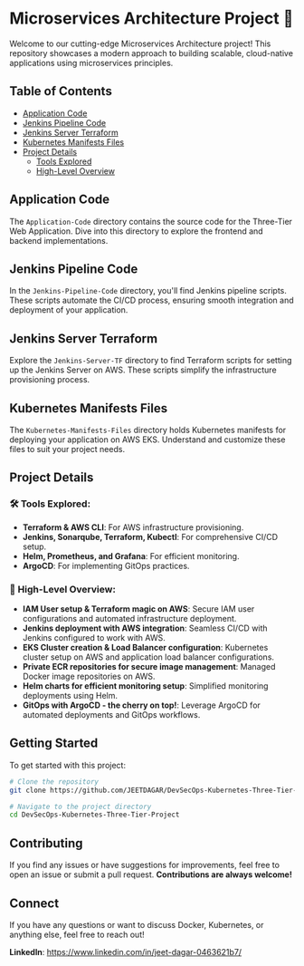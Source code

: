 # Microservices Architecture Project 🚀

Welcome to our cutting-edge Microservices Architecture project! This repository showcases a modern approach to building scalable, cloud-native applications using microservices principles.


## Table of Contents

- [Application Code](#application-code)
- [Jenkins Pipeline Code](#jenkins-pipeline-code)
- [Jenkins Server Terraform](#jenkins-server-terraform)
- [Kubernetes Manifests Files](#kubernetes-manifests-files)
- [Project Details](#project-details)
  - [Tools Explored](#tools-explored)
  - [High-Level Overview](#high-level-overview)

## Application Code

The `Application-Code` directory contains the source code for the Three-Tier Web Application. Dive into this directory to explore the frontend and backend implementations.

## Jenkins Pipeline Code

In the `Jenkins-Pipeline-Code` directory, you'll find Jenkins pipeline scripts. These scripts automate the CI/CD process, ensuring smooth integration and deployment of your application.

## Jenkins Server Terraform

Explore the `Jenkins-Server-TF` directory to find Terraform scripts for setting up the Jenkins Server on AWS. These scripts simplify the infrastructure provisioning process.

## Kubernetes Manifests Files

The `Kubernetes-Manifests-Files` directory holds Kubernetes manifests for deploying your application on AWS EKS. Understand and customize these files to suit your project needs.

## Project Details

### 🛠️ Tools Explored:

- **Terraform & AWS CLI**: For AWS infrastructure provisioning.
- **Jenkins, Sonarqube, Terraform, Kubectl**: For comprehensive CI/CD setup.
- **Helm, Prometheus, and Grafana**: For efficient monitoring.
- **ArgoCD**: For implementing GitOps practices.

### 🚢 High-Level Overview:

- **IAM User setup & Terraform magic on AWS**: Secure IAM user configurations and automated infrastructure deployment.
- **Jenkins deployment with AWS integration**: Seamless CI/CD with Jenkins configured to work with AWS.
- **EKS Cluster creation & Load Balancer configuration**: Kubernetes cluster setup on AWS and application load balancer configurations.
- **Private ECR repositories for secure image management**: Managed Docker image repositories on AWS.
- **Helm charts for efficient monitoring setup**: Simplified monitoring deployments using Helm.
- **GitOps with ArgoCD - the cherry on top!**: Leverage ArgoCD for automated deployments and GitOps workflows.

## Getting Started

To get started with this project:

```bash
# Clone the repository
git clone https://github.com/JEETDAGAR/DevSecOps-Kubernetes-Three-Tier-Project.git

# Navigate to the project directory
cd DevSecOps-Kubernetes-Three-Tier-Project
```

## **Contributing**

If you find any issues or have suggestions for improvements, feel free to open an issue or submit a pull request. **Contributions are always welcome!**

## **Connect**

If you have any questions or want to discuss Docker, Kubernetes, or anything else, feel free to reach out!

**LinkedIn**: https://www.linkedin.com/in/jeet-dagar-0463621b7/
